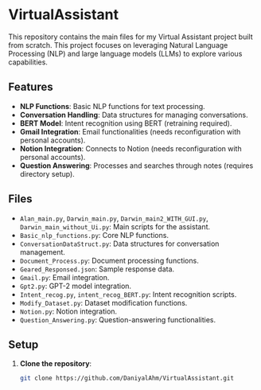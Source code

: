 # VirtualAssistant

This repository contains the main files for my Virtual Assistant project built from scratch. This project focuses on leveraging Natural Language Processing (NLP) and large language models (LLMs) to explore various capabilities.

## Features

- **NLP Functions**: Basic NLP functions for text processing.
- **Conversation Handling**: Data structures for managing conversations.
- **BERT Model**: Intent recognition using BERT (retraining required).
- **Gmail Integration**: Email functionalities (needs reconfiguration with personal accounts).
- **Notion Integration**: Connects to Notion (needs reconfiguration with personal accounts).
- **Question Answering**: Processes and searches through notes (requires directory setup).

## Files

- `Alan_main.py`, `Darwin_main.py`, `Darwin_main2_WITH_GUI.py`, `Darwin_main_without_Ui.py`: Main scripts for the assistant.
- `Basic_nlp_functions.py`: Core NLP functions.
- `ConversationDataStruct.py`: Data structures for conversation management.
- `Document_Process.py`: Document processing functions.
- `Geared_Responsed.json`: Sample response data.
- `Gmail.py`: Email integration.
- `Gpt2.py`: GPT-2 model integration.
- `Intent_recog.py`, `intent_recog_BERT.py`: Intent recognition scripts.
- `Modify_Dataset.py`: Dataset modification functions.
- `Notion.py`: Notion integration.
- `Question_Answering.py`: Question-answering functionalities.

## Setup

1. **Clone the repository**:
   ```sh
   git clone https://github.com/DaniyalAhm/VirtualAssistant.git
